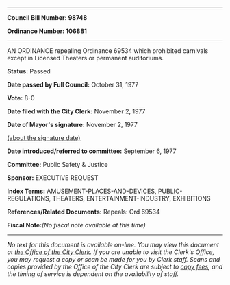 

********

**Council Bill Number: 98748**
   
**Ordinance Number: 106881**
********

 AN ORDINANCE repealing Ordinance 69534 which prohibited carnivals except in Licensed Theaters or permanent auditoriums.

**Status:** Passed
   
**Date passed by Full Council:** October 31, 1977
   
**Vote:** 8-0
   
**Date filed with the City Clerk:** November 2, 1977
   
**Date of Mayor's signature:** November 2, 1977
   
[(about the signature date)](/~public/approvaldate.htm)
   
   
   
**Date introduced/referred to committee:** September 6, 1977
   
**Committee:** Public Safety & Justice
   
**Sponsor:** EXECUTIVE REQUEST
   
   
**Index Terms:** AMUSEMENT-PLACES-AND-DEVICES, PUBLIC-REGULATIONS, THEATERS, ENTERTAINMENT-INDUSTRY, EXHIBITIONS

**References/Related Documents:** Repeals: Ord 69534

**Fiscal Note:**_(No fiscal note available at this time)_
********

_No text for this document is available on-line. You may view this document at [the Office of the City Clerk](http://www.seattle.gov/leg/clerk/contactUs.htm). If you are unable to visit the Clerk's Office, you may request a copy or scan be made for you by Clerk staff. Scans and copies provided by the Office of the City Clerk are subject to [copy fees](http://clerk.seattle.gov/~public/clerkfees.htm), and the timing of service is dependent on the availability of staff._

